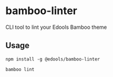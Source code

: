 bamboo-linter
=============

CLI tool to lint your Edools Bamboo theme

## Usage

`npm install -g @edools/bamboo-linter`

`bamboo lint`

